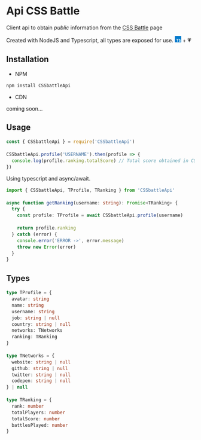 # Api CSS Battle

Client api to obtain _public_ information from the [CSS Battle](https://cssbattle.dev)
page

Created with NodeJS and Typescript, all types are exposed for use.
<img src="../../.github/img/typescript.png" width="17px" alt="Logo typescript" /> + 💗

## Installation

- NPM

```sh
npm install CSSbattleApi
```

- CDN

coming soon...

## Usage

```js
const { CSSbattleApi } = require('CSSbattleApi')

CSSbattleApi.profile('USERNAME').then(profile => {
  console.log(profile.ranking.totalScore) // Total score obtained in CSS Battle
})
```

Using typescript and async/await.

```ts
import { CSSbattleApi, TProfile, TRanking } from 'CSSbattleApi'

async function getRanking(username: string): Promise<TRanking> {
  try {
    const profile: TProfile = await CSSbattleApi.profile(username)

    return profile.ranking
  } catch (error) {
    console.error('ERROR ->', error.message)
    throw new Error(error)
  }
}
```

## Types

```ts
type TProfile = {
  avatar: string
  name: string
  username: string
  job: string | null
  country: string | null
  networks: TNetworks
  ranking: TRanking
}

type TNetworks = {
  website: string | null
  github: string | null
  twitter: string | null
  codepen: string | null
} | null

type TRanking = {
  rank: number
  totalPlayers: number
  totalScore: number
  battlesPlayed: number
}
```
